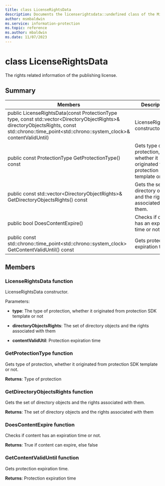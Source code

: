 ```yaml
---
title: class LicenseRightsData 
description: Documents the licenserightsdata::undefined class of the Microsoft Information Protection (MIP) SDK.
author: msmbaldwin
ms.service: information-protection
ms.topic: reference
ms.author: mbaldwin
ms.date: 11/07/2023
---
```


# class LicenseRightsData 
The rights related information of the publishing license.
  
## Summary
 Members                        | Descriptions                                
--------------------------------|---------------------------------------------
public LicenseRightsData(const ProtectionType type, const std::vector\<DirectoryObjectRights\>& directoryObjectsRights, const std::chrono::time_point\<std::chrono::system_clock\>& contentValidUntil)  |  LicenseRightsData constructor.
public const ProtectionType GetProtectionType() const  |  Gets type of protection, whether it originated from protection SDK template or not.
public const std::vector\<DirectoryObjectRights\>& GetDirectoryObjectsRights() const  |  Gets the set of directory objects and the rights associated with them.
public bool DoesContentExpire()  |  Checks if content has an expiration time or not.
public const std::chrono::time_point\<std::chrono::system_clock\> GetContentValidUntil() const  |  Gets protection expiration time.
  
## Members
  
### LicenseRightsData function
LicenseRightsData constructor.

Parameters:  
* **type**: The type of protection, whether it originated from protection SDK template or not 


* **directoryObjectsRights**: The set of directory objects and the rights associated with them 


* **contentValidUtil**: Protection expiration time


  
### GetProtectionType function
Gets type of protection, whether it originated from protection SDK template or not.

  
**Returns**: Type of protection
  
### GetDirectoryObjectsRights function
Gets the set of directory objects and the rights associated with them.

  
**Returns**: The set of directory objects and the rights associated with them
  
### DoesContentExpire function
Checks if content has an expiration time or not.

  
**Returns**: True if content can expire, else false
  
### GetContentValidUntil function
Gets protection expiration time.

  
**Returns**: Protection expiration time